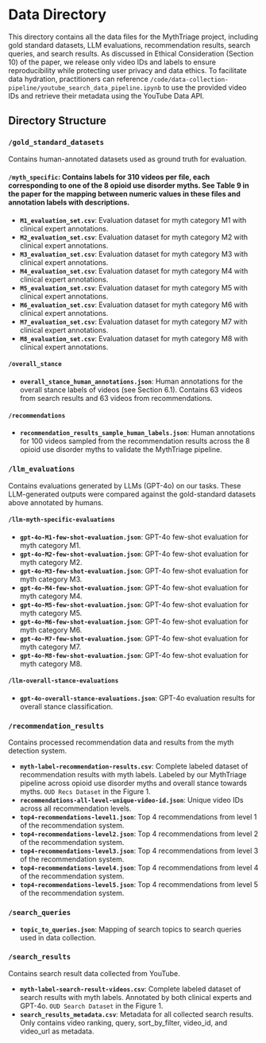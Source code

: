 # Data Directory

This directory contains all the data files for the MythTriage project, including gold standard datasets, LLM evaluations, recommendation results, search queries, and search results. As discussed in Ethical Consideration (Section 10) of the paper, we release only video IDs and labels to ensure reproducibility while protecting user privacy and data ethics. To facilitate data hydration, practitioners can reference `/code/data-collection-pipeline/youtube_search_data_pipeline.ipynb` to use the provided video IDs and retrieve their metadata using the YouTube Data API.

## Directory Structure

### `/gold_standard_datasets`
Contains human-annotated datasets used as ground truth for evaluation. 

#### `/myth_specific`: Contains labels for 310 videos per file, each corresponding to one of the 8 opioid use disorder myths. See Table 9 in the paper for the mapping between numeric values in these files and annotation labels with descriptions.
- **`M1_evaluation_set.csv`**: Evaluation dataset for myth category M1 with clinical expert annotations.
- **`M2_evaluation_set.csv`**: Evaluation dataset for myth category M2 with clinical expert annotations.
- **`M3_evaluation_set.csv`**: Evaluation dataset for myth category M3 with clinical expert annotations.
- **`M4_evaluation_set.csv`**: Evaluation dataset for myth category M4 with clinical expert annotations.
- **`M5_evaluation_set.csv`**: Evaluation dataset for myth category M5 with clinical expert annotations.
- **`M6_evaluation_set.csv`**: Evaluation dataset for myth category M6 with clinical expert annotations.
- **`M7_evaluation_set.csv`**: Evaluation dataset for myth category M7 with clinical expert annotations.
- **`M8_evaluation_set.csv`**: Evaluation dataset for myth category M8 with clinical expert annotations.

#### `/overall_stance`
- **`overall_stance_human_annotations.json`**: Human annotations for the overall stance labels of videos (see Section 6.1). Contains 63 videos from search results and 63 videos from recommendations. 

#### `/recommendations`
- **`recommendation_results_sample_human_labels.json`**: Human annotations for 100 videos sampled from the recommendation results across the 8 opioid use disorder myths to validate the MythTriage pipeline.

### `/llm_evaluations`
Contains evaluations generated by LLMs (GPT-4o) on our tasks. These LLM-generated outputs were compared against the gold-standard datasets above annotated by humans. 

#### `/llm-myth-specific-evaluations`
- **`gpt-4o-M1-few-shot-evaluation.json`**: GPT-4o few-shot evaluation for myth category M1.
- **`gpt-4o-M2-few-shot-evaluation.json`**: GPT-4o few-shot evaluation for myth category M2.
- **`gpt-4o-M3-few-shot-evaluation.json`**: GPT-4o few-shot evaluation for myth category M3.
- **`gpt-4o-M4-few-shot-evaluation.json`**: GPT-4o few-shot evaluation for myth category M4.
- **`gpt-4o-M5-few-shot-evaluation.json`**: GPT-4o few-shot evaluation for myth category M5.
- **`gpt-4o-M6-few-shot-evaluation.json`**: GPT-4o few-shot evaluation for myth category M6.
- **`gpt-4o-M7-few-shot-evaluation.json`**: GPT-4o few-shot evaluation for myth category M7.
- **`gpt-4o-M8-few-shot-evaluation.json`**: GPT-4o few-shot evaluation for myth category M8.

#### `/llm-overall-stance-evaluations`
- **`gpt-4o-overall-stance-evaluations.json`**: GPT-4o evaluation results for overall stance classification.

### `/recommendation_results`
Contains processed recommendation data and results from the myth detection system.

- **`myth-label-recommendation-results.csv`**: Complete labeled dataset of recommendation results with myth labels. Labeled by our MythTriage pipeline across opioid use disorder myths and overall stance towards myths. `OUD Recs Dataset` in the Figure 1. 
- **`recommendations-all-level-unique-video-id.json`**: Unique video IDs across all recommendation levels.
- **`top4-recommendations-level1.json`**: Top 4 recommendations from level 1 of the recommendation system.
- **`top4-recommendations-level2.json`**: Top 4 recommendations from level 2 of the recommendation system.
- **`top4-recommendations-level3.json`**: Top 4 recommendations from level 3 of the recommendation system.
- **`top4-recommendations-level4.json`**: Top 4 recommendations from level 4 of the recommendation system.
- **`top4-recommendations-level5.json`**: Top 4 recommendations from level 5 of the recommendation system.

### `/search_queries`
- **`topic_to_queries.json`**: Mapping of search topics to search queries used in data collection.

### `/search_results`
Contains search result data collected from YouTube.

- **`myth-label-search-result-videos.csv`**: Complete labeled dataset of search results with myth labels. Annotated by both clinical experts and GPT-4o. `OUD Search Dataset` in the Figure 1. 
- **`search_results_metadata.csv`**: Metadata for all collected search results. Only contains video ranking, query, sort_by_filter, video_id, and video_url as metadata.
